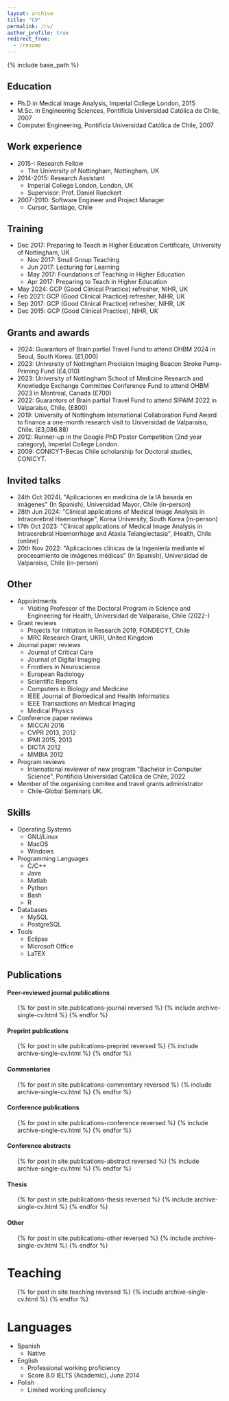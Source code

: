```yaml
---
layout: archive
title: "CV"
permalink: /cv/
author_profile: true
redirect_from:
  - /resume
---
```


{% include base_path %}


Education
------
* Ph.D in Medical Image Analysis, Imperial College London, 2015
* M.Sc. in Engineering Sciences, Pontificia Universidad Cat&oacute;lica de Chile, 2007
* Computer Engineering, Pontificia Universidad Cat&oacute;lica de Chile, 2007


Work experience
------
* 2015-: Research Fellow
  * The University of Nottingham, Nottingham, UK
* 2014-2015: Research Assistant
  * Imperial College London, London, UK
  * Supervisor: Prof. Daniel Rueckert
* 2007-2010: Software Engineer and Project Manager
  * Cursor, Santiago, Chile
  

Training
------
* Dec 2017: Preparing to Teach in Higher Education Certificate, University of Nottingham, UK
  * Nov 2017: Small Group Teaching
  * Jun 2017: Lecturing for Learning
  * May 2017: Foundations of Teaching in Higher Education
  * Apr 2017: Preparing to Teach in Higher Education
* May 2024: GCP (Good Clinical Practice) refresher, NIHR, UK 
* Feb 2021: GCP (Good Clinical Practice) refresher, NIHR, UK
* Sep 2017: GCP (Good Clinical Practice) refresher, NIHR, UK
* Dec 2015: GCP (Good Clinical Practice), NIHR, UK


Grants and awards
------
* 2024: Guarantors of Brain partial Travel Fund to attend OHBM 2024 in Seoul, South Korea. (&pound;1,000)
* 2023: University of Nottingham Precision Imaging Beacon Stroke Pump-Priming Fund (&pound;4,010) 
* 2023: University of Nottingham School of Medicine Research and Knowledge Exchange Committee Conference Fund to attend OHBM 2023 in Montreal, Canada (&pound;700)
* 2022: Guarantors of Brain partial Travel Fund to attend SIPAIM 2022 in Valpara&iacute;so, Chile. (&pound;800)
* 2019: University of Nottingham International Collaboration Fund Award to finance a one-month research visit to Universidad de Valpara&iacute;so, Chile. (&pound;3,086.88)
* 2012: Runner-up in the Google PhD Poster Competition (2nd year category), Imperial College London.
* 2009: CONICYT-Becas Chile scholarship for Doctoral studies, CONICYT.
  

Invited talks
------

* 24th Oct 2024L "Aplicaciones en medicina de la IA basada en im&aacute;genes" (In Spanish), Universidad Mayor, Chile (in-person)
* 28th Jun 2024: "Clinical applications of Medical Image Analysis in Intracerebral Haemorrhage", Korea University, South Korea (in-person)
* 17th Oct 2023: "Clinical applications of Medical Image Analysis in Intracerebral Haemorrhage and Ataxia Telangiectasia", iHealth, Chile (online)
* 20th Nov 2022: "Aplicaciones cl&iacute;nicas de la Ingenier&iacute;a mediante el procesamiento de im&aacute;genes m&eacute;dicas" (In Spanish), Universidad de Valpara&iacute;so, Chile (in-person)


Other
------
* Appointments
  * Visiting Professor of the Doctoral Program in Science and Engineering for Health, Universidad de Valpara&iacute;so, Chile (2022-)
* Grant reviews
  * Projects for Initiation in Research 2019, FONDECYT, Chile
  * MRC Research Grant, UKRI, United Kingdom
* Journal paper reviews
  * Journal of Critical Care
  * Journal of Digital Imaging
  * Frontiers in Neuroscience
  * European Radiology
  * Scientific Reports
  * Computers in Biology and Medicine
  * IEEE Journal of Biomedical and Health Informatics
  * IEEE Transactions on Medical Imaging
  * Medical Physics
* Conference paper reviews
  * MICCAI 2016
  * CVPR 2013, 2012
  * IPMI 2015, 2013
  * DICTA 2012
  * MMBIA 2012
* Program reviews
  * International reviewer of new program "Bachelor in Computer Science", Pontificia Universidad Cat&oacute;lica de Chile, 2022
* Member of the organising comitee and travel grants administrator
  * Chile-Global Seminars UK.


Skills
------
* Operating Systems
  * GNU/Linux
  * MacOS
  * Windows
* Programming Languages
  * C/C++
  * Java
  * Matlab
  * Python
  * Bash
  * R
* Databases
  * MySQL
  * PostgreSQL
* Tools
  * Eclipse
  * Microsoft Office
  * LaTEX

  
Publications
------
  <div>
  <p><h4>Peer-reviewed journal publications</h4></p>
  <ul>
  {% for post in site.publications-journal reversed %}
    {% include archive-single-cv.html %}
  {% endfor %}
  </ul>
  </div>

  <div>
  <p><h4>Preprint publications</h4></p>
  <ul>
  {% for post in site.publications-preprint reversed %}
    {% include archive-single-cv.html %}
  {% endfor %}
  </ul>
  </div>

  <div>
  <p><h4>Commentaries</h4></p>
  <ul>
  {% for post in site.publications-commentary reversed %}
    {% include archive-single-cv.html %}
  {% endfor %}
  </ul>
  </div>

  <div>
  <p><h4>Conference publications</h4></p>
  <ul>
  {% for post in site.publications-conference reversed %}
    {% include archive-single-cv.html %}
  {% endfor %}
  </ul>
  </div>

  <div>
  <p><h4>Conference abstracts</h4></p>
  <ul>
  {% for post in site.publications-abstract reversed %}
    {% include archive-single-cv.html %}
  {% endfor %}
  </ul>
  </div>

  <div>
  <p><h4>Thesis</h4></p>
  <ul>
  {% for post in site.publications-thesis reversed %}
    {% include archive-single-cv.html %}
  {% endfor %}
  </ul>
  </div>
  
  <div>
  <p><h4>Other</h4></p>
  <ul>
  {% for post in site.publications-other reversed %}
    {% include archive-single-cv.html %}
  {% endfor %}
  </ul>
  </div>

Teaching
======
  <ul>
  {% for post in site.teaching reversed %}
    {% include archive-single-cv.html %}
  {% endfor %}
  </ul>


Languages
======
* Spanish
  * Native
* English
  * Professional working proficiency
  * Score 8.0 IELTS (Academic), June 2014
* Polish
  * Limited working proficiency
